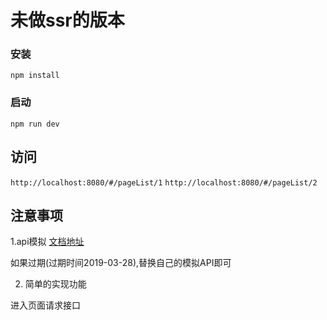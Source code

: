 # 未做ssr的版本

### 安装 
`npm install `

### 启动
`npm run dev`


## 访问
`http://localhost:8080/#/pageList/1`
`http://localhost:8080/#/pageList/2`

## 注意事项

1.api模拟  [文档地址](https://www.showapi.com/api/apiList)

如果过期(过期时间2019-03-28),替换自己的模拟API即可

2. 简单的实现功能

进入页面请求接口
